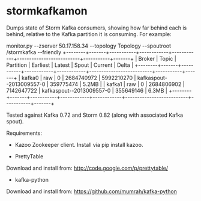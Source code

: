 stormkafkamon
=============

Dumps state of Storm Kafka consumers, showing how far behind each is behind, relative to the Kafka partition it is consuming. For example:

monitor.py --zserver 50.17.158.34 --topology Topology --spoutroot /stormkafka --friendly
+--------+-------+-----------+------------+------------+--------------------------+-----------+-------+
| Broker | Topic | Partition |  Earliest  |   Latest   |          Spout           |  Current  | Delta |
+--------+-------+-----------+------------+------------+--------------------------+-----------+-------+
| kafka0 |  raw  |     0     | 2684740972 | 5992210270 | kafkaspout--2013009557-0 | 359775474 | 5.2MB |
| kafka1 |  raw  |     0     | 2684806902 | 7142647722 | kafkaspout--2013009557-0 | 355649146 | 6.3MB |
+--------+-------+-----------+------------+------------+--------------------------+-----------+-------+

Tested against Kafka 0.72 and Storm 0.82 (along with associated Kafka spout).

Requirements:

- Kazoo Zookeeper client. Install via pip install kazoo.

- PrettyTable

Download and install from: http://code.google.com/p/prettytable/

- kafka-python

Download and install from: https://github.com/mumrah/kafka-python

